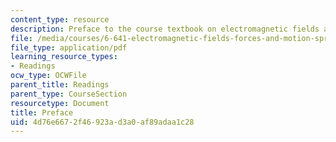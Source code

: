 ```yaml
---
content_type: resource
description: Preface to the course textbook on electromagnetic fields and energy.
file: /media/courses/6-641-electromagnetic-fields-forces-and-motion-spring-2005/4d76e6672f46923ad3a0af89adaa1c28_preface.pdf
file_type: application/pdf
learning_resource_types:
- Readings
ocw_type: OCWFile
parent_title: Readings
parent_type: CourseSection
resourcetype: Document
title: Preface
uid: 4d76e667-2f46-923a-d3a0-af89adaa1c28
---
```

